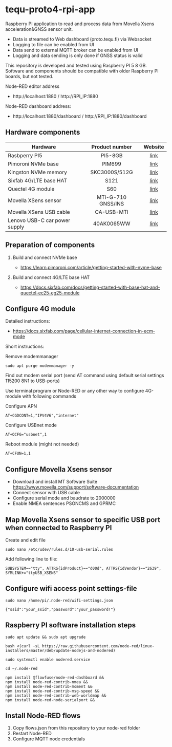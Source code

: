 # tequ-proto4-rpi-app
 Raspberry PI application to read and process data from Movella Xsens acceleration&GNSS sensor unit. 
 - Data is streamed to Web dashboard (proto.tequ.fi) via Websocket
 - Logging to file can be enabled from UI
 - Data send to external MQTT broker can be enabled from UI
 - Logging and data sending is only done if GNSS status is valid

This repository is developed and tested using Raspberry PI 5 8 GB. Software and components should be compatible with older Raspberry PI boards, but not tested.

Node-RED editor address

- http://localhost:1880 / http://RPI_IP:1880

Node-RED dashboard address:

- http://localhost:1880/dashboard / http://RPI_IP:1880/dashboard 

## Hardware components

| Hardware                  | Product number       | Website |
| -------------             |:-------------:| :-------------:|
| Rasbperry PI5    | PI5-8GB    | [link](https://www.raspberrypi.com/products/raspberry-pi-5/)|
| Pimoroni NVMe base         | PIM699  | [link](https://shop.pimoroni.com/products/nvme-base)|
| Kingston NVMe memory    | SKC3000S/512G  | [link](https://www.dustin.fi/product/5011261755/kc3000)|
| Sixfab 4G/LTE base HAT     | S121 | [link](https://sixfab.com/product/raspberry-pi-base-hat-3g-4g-lte-minipcie-cards/)|
| Quectel 4G module    | S60  | [link](https://sixfab.com/product/quectel-ec25-mini-pcie-4g-lte-module/)|
| Movella XSens sensor    | MTi-G-710 GNSS/INS | [link](https://www.movella.com/products/sensor-modules/xsens-mti-g-710-gnss-ins)|
| Movella XSens USB cable |  CA-USB-MTI | [link](https://shop.movella.com/product-lines/sensor-modules/accessories/ca-usb-mti)|
| Lenovo USB-C car power supply | 40AK0065WW  | [link](https://www.dustin.fi/product/5011112082/65w-usb-c-dc-travel-adapter)|

## Preparation of components

1. Build and connect NVMe base
   
   - https://learn.pimoroni.com/article/getting-started-with-nvme-base

2. Build and connect 4G/LTE base HAT
   
   - https://docs.sixfab.com/docs/getting-started-with-base-hat-and-quectel-ec25-eg25-module

## Configure 4G module

Detailed instructions:

- https://docs.sixfab.com/page/cellular-internet-connection-in-ecm-mode

Short instructions:

Remove modemmanager

```
sudo apt purge modemmanager -y
```

Find out modem serial port (send AT command using default serial settings 115200 8N1 to USB-ports)

Use terminal program or Node-RED or any other way to configure 4G-module with following commands

Configure APN
```
AT+CGDCONT=1,"IPV4V6","internet"
```

Configure USBnet mode
```
AT+QCFG="usbnet",1
```

Reboot module (might not needed)
```
AT+CFUN=1,1
```

## Configure Movella Xsens sensor

- Download and install MT Software Suite https://www.movella.com/support/software-documentation
- Connect sensor with USB cable
- Configure serial mode and baudrate to 2000000
- Enable NMEA sentences PSONCMS and GPRMC

## Map Movella Xsens sensor to specific USB port when connected to Raspberry PI

Create and edit file
```
sudo nano /etc/udev/rules.d/10-usb-serial.rules
```

Add following line to file:
```
SUBSYSTEM=="tty", ATTRS{idProduct}=="d00d", ATTRS{idVendor}=="2639", SYMLINK+="ttyUSB_XSENS"
```

## Configure wifi access point settings-file

```
sudo nano /home/pi/.node-red/wifi-settings.json
```

```
{"ssid":"your_ssid","password":"your_password!"}
```


## Raspberry PI software installation steps

```
sudo apt update && sudo apt upgrade
```

```
bash <(curl -sL https://raw.githubusercontent.com/node-red/linux-installers/master/deb/update-nodejs-and-nodered)
```

```
sudo systemctl enable nodered.service
```

```
cd ~/.node-red
```

```
npm install @flowfuse/node-red-dashboard &&
npm install node-red-contrib-nmea &&
npm install node-red-contrib-moment &&
npm install node-red-contrib-msg-speed &&
npm install node-red-contrib-web-worldmap &&
npm install node-red-node-serialport &&
```

## Install Node-RED flows
1. Copy flows.json from this repository to your node-red folder
2. Restart Node-RED
3. Configure MQTT node credentials
